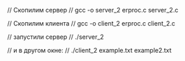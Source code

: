 // Скопилим сервер 
// gcc -o server_2 erproc.c server_2.c 

// Скопилим клиента
// gcc -o client_2 erproc.c client_2.c  

// запустили сервер
// ./server_2

// и в другом окне:
// ./client_2 example.txt example2.txt
